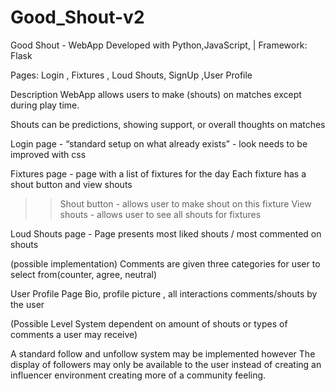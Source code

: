 # Good_Shout-v2

Good Shout - WebApp
Developed with Python,JavaScript, | Framework: Flask

Pages: Login , Fixtures , Loud Shouts, SignUp ,User Profile

Description WebApp allows users to make (shouts) on matches except during play time.

Shouts can be predictions, showing support, or overall thoughts on matches

Login page - “standard setup on what already exists” - look needs to be improved with css 

Fixtures page - page with a list of fixtures for the day 
Each fixture has a shout button and view shouts

>> Shout button - allows user to make shout on this fixture
>> View shouts - allows user to see all shouts for fixtures

Loud Shouts page - Page presents most liked shouts / most commented on shouts

(possible implementation)
Comments are given three categories for user to select from(counter, agree, neutral)

User Profile Page 
Bio, profile picture , all interactions comments/shouts by the user

(Possible Level System dependent on amount of shouts or types of comments a user may receive)

A standard follow and unfollow system may be implemented however 
The display of followers may only be available to the user instead of creating an influencer environment creating more of a community feeling.

